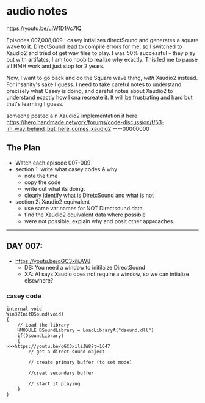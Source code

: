 # audio  notes
https://youtu.be/uiW1D1Vc7IQ

Episodes 007,008,009 : casey intializes directSound and generates a square wave to it. DirectSound lead to compile errors for me, so I switched to Xaudio2 and tried ot get wav files to play. I was 50% successful - they play but with artifatcs, I am too noob to realize why exactly. This led me to pause all HMH work and just stop for 2 years. 

Now, I want to go back and do the Square wave thing, *with* Xaudio2 instead. For insanity's sake I guess. I need to take careful notes to understand precisely what Casey is doing, and careful notes about Xaudio2 to understand exactly how I cna recreate it. It will be frustrating and hard but that's learning I guess.



someone posted a n Xaudio2 implementation it here 
https://hero.handmade.network/forums/code-discussion/t/53-im_way_behind_but_here_comes_xaudio2
----00000000
## The Plan
- Watch each episode  007-009 
- section 1: write  what casey codes & why
  - note the time
  - copy the code 
  - write out what its doing.
  - clearly identify what is DiretcSound and what is not
- section 2: Xaudio2 equivalent
  - use same var names for NOT Directsound data
  - find the Xaudio2 equivalent data where possible
  - were not possible, explain why and posit other approaches.
----
## DAY 007: 
- https://youtu.be/qGC3xiliJW8 
    - DS: You need a window to initilaize DirectSound
    - XA: AI says Xaudio does not require a window, so we can intialize elsewhere?

### casey code
```
internal void
Win32InitDSound(void)
{
    // Load the library
    HMODULE DSoundLibrary = LoadLibraryA("dsound.dll")
    if(DsoundLibrary)
    {
>>>https://youtu.be/qGC3xiliJW8?t=1647
        // get a direct sound object

        // create primary buffer (to set mode)

        //creat secondary buffer 

        // start it playing
    }
}
```